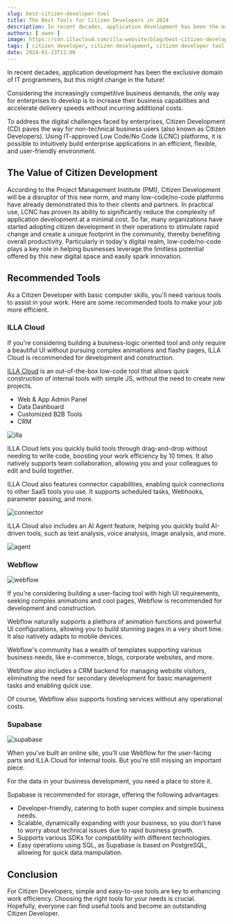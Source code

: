 ```yaml
---
slug: best-citizen-developer-tool
title: The Best Tools for Citizen Developers in 2024
description: In recent decades, application development has been the exclusive domain of IT programmers, but this might change in the future!
authors: [ owen ]
image: https://cdn.illacloud.com/illa-website/blog/best-citizen-developer-tool/cover.webp
tags: [ citizen developer, citizen development, citizen developer tool ]
date: 2024-01-23T11:00
---
```


In recent decades, application development has been the exclusive domain of IT programmers, but this might change in the future!

Considering the increasingly competitive business demands, the only way for enterprises to develop is to increase their business capabilities and accelerate delivery speeds without incurring additional costs.

To address the digital challenges faced by enterprises, Citizen Development (CD) paves the way for non-technical business users (also known as Citizen Developers). Using IT-approved Low Code/No Code (LCNC) platforms, it is possible to intuitively build enterprise applications in an efficient, flexible, and user-friendly environment.

## The Value of Citizen Development

According to the Project Management Institute (PMI), Citizen Development will be a disruptor of this new norm, and many low-code/no-code platforms have already demonstrated this to their clients and partners. In practical use, LCNC has proven its ability to significantly reduce the complexity of application development at a minimal cost. So far, many organizations have started adopting citizen development in their operations to stimulate rapid change and create a unique footprint in the community, thereby benefiting overall productivity. Particularly in today's digital realm, low-code/no-code plays a key role in helping businesses leverage the limitless potential offered by this new digital space and easily spark innovation.

## Recommended Tools

As a Citizen Developer with basic computer skills, you'll need various tools to assist in your work. Here are some recommended tools to make your job more efficient.

### ILLA Cloud

If you're considering building a business-logic oriented tool and only require a beautiful UI without pursuing complex animations and flashy pages, ILLA Cloud is recommended for development and construction.

[ILLA Cloud](https://illacloud.com/) is an out-of-the-box low-code tool that allows quick construction of internal tools with simple JS, without the need to create new projects.

- Web & App Admin Panel
- Data Dashboard
- Customized B2B Tools
- CRM

![illa](https://cdn.illacloud.com/illa-website/blog/best-citizen-developer-tool/illa.png)

ILLA Cloud lets you quickly build tools through drag-and-drop without needing to write code, boosting your work efficiency by 10 times. It also natively supports team collaboration, allowing you and your colleagues to edit and build together.

ILLA Cloud also features connector capabilities, enabling quick connections to other SaaS tools you use. It supports scheduled tasks, Webhooks, parameter passing, and more.

![connector](https://cdn.illacloud.com/illa-website/blog/best-citizen-developer-tool/connector.png)

ILLA Cloud also includes an AI Agent feature, helping you quickly build AI-driven tools, such as text analysis, voice analysis, image analysis, and more.

![agent](https://cdn.illacloud.com/illa-website/blog/best-citizen-developer-tool/agent.png)

### Webflow

![webflow](https://cdn.illacloud.com/illa-website/blog/best-citizen-developer-tool/webflow.png)

If you're considering building a user-facing tool with high UI requirements, seeking complex animations and cool pages, Webflow is recommended for development and construction.

Webflow naturally supports a plethora of animation functions and powerful UI configurations, allowing you to build stunning pages in a very short time. It also natively adapts to mobile devices.

Webflow's community has a wealth of templates supporting various business needs, like e-commerce, blogs, corporate websites, and more.

Webflow also includes a CRM backend for managing website visitors, eliminating the need for secondary development for basic management tasks and enabling quick use.

Of course, Webflow also supports hosting services without any operational costs.

### Supabase

![supabase](https://cdn.illacloud.com/illa-website/blog/best-citizen-developer-tool/supabase.png)

When you've built an online site, you'll use Webflow for the user-facing parts and ILLA Cloud for internal tools. But you're still missing an important piece.

For the data in your business development, you need a place to store it.

Supabase is recommended for storage, offering the following advantages:

- Developer-friendly, catering to both super complex and simple business needs.
- Scalable, dynamically expanding with your business, so you don't have to worry about technical issues due to rapid business growth.
- Supports various SDKs for compatibility with different technologies.
- Easy operations using SQL, as Supabase is based on PostgreSQL, allowing for quick data manipulation.

## Conclusion

For Citizen Developers, simple and easy-to-use tools are key to enhancing work efficiency. Choosing the right tools for your needs is crucial. Hopefully, everyone can find useful tools and become an outstanding Citizen Developer.

